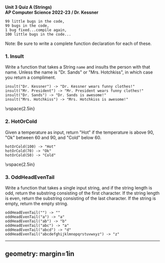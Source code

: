 __Unit 3 Quiz A (Strings)__  
__AP Computer Science 2022-23 / Dr. Kessner__  

```
99 little bugs in the code,
99 bugs in the code,
1 bug fixed...compile again,
100 little bugs in the code...
```

Note: Be sure to write a complete function declaration for each of these.


### 1. Insult

Write a function that takes a String `name` and insults the person with that
name.  Unless the name is "Dr. Sands" or "Mrs. Hotchkiss", in which case you
return a compliment.

```
insult("Dr. Kessner") -> "Dr. Kessner wears funny clothes!"
insult("Mr. President") -> "Mr. President wears funny clothes!"
insult("Dr. Sands") -> "Dr. Sands is awesome!"
insult("Mrs. Hotchkiss") -> "Mrs. Hotchkiss is awesome!"
```

\vspace{2.5in}


### 2. HotOrCold

Given a temperature as input, return "Hot" if the temperature is above 90, 
"Ok" between 60 and 90, and "Cold" below 60.

```
hotOrCold(100) -> "Hot"
hotOrCold(70) -> "Ok"
hotOrCold(50) -> "Cold"
```

\vspace{2.5in}


### 3. OddHeadEvenTail

Write a function that takes a single input string, and if the string length is
odd, return the substring consisting of the first character.  If the string length
is even, return the substring consisting of the last character.  If the string is
empty, return the empty string.

```
oddHeadEvenTail("") -> ""
oddHeadEvenTail("a") -> "a"
oddHeadEvenTail("ab") -> "b"
oddHeadEvenTail("abc") -> "a"
oddHeadEvenTail("abcd") -> "d"
oddHeadEvenTail("abcdefghijklmnopqrstuvwxyz") -> "z"

```


---
geometry: margin=1in
---


